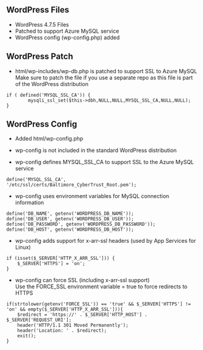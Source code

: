 ## WordPress Files
* WordPress 4.7.5 Files
* Patched to support Azure MySQL service
* WordPress config (wp-config.php) added

## WordPress Patch
* html/wp-includes/wp-db.php is patched to support SSL to Azure MySQL  
    Make sure to patch the file if you use a separate repo as this file is part of the WordPress distribution
```
if ( defined('MYSQL_SSL_CA')) {
        mysqli_ssl_set($this->dbh,NULL,NULL,MYSQL_SSL_CA,NULL,NULL);
}
```

## WordPress Config
* Added html/wp-config.php
* wp-config is not included in the standard WordPress distribution

* wp-config defines MYSQL_SSL_CA to support SSL to the Azure MySQL service
```
define('MYSQL_SSL_CA', '/etc/ssl/certs/Baltimore_CyberTrust_Root.pem');
```

* wp-config uses environment variables for MySQL connection information  
```
define('DB_NAME', getenv('WORDPRESS_DB_NAME'));
define('DB_USER', getenv('WORDPRESS_DB_USER'));
define('DB_PASSWORD', getenv('WORDPRESS_DB_PASSWORD'));
define('DB_HOST', getenv('WORDPRESS_DB_HOST'));
```

* wp-config adds support for x-arr-ssl headers (used by App Services for Linux)
```
if (isset($_SERVER['HTTP_X_ARR_SSL'])) {
	$_SERVER['HTTPS'] = 'on';
}
```

* wp-config can force SSL (including x-arr-ssl support)  
    Use the FORCE_SSL environment variable = true to force redirects to HTTPS
```
if(strtolower(getenv('FORCE_SSL')) == 'true' && $_SERVER['HTTPS'] != 'on' && empty($_SERVER['HTTP_X_ARR_SSL'])){
    $redirect = 'https://' . $_SERVER['HTTP_HOST'] . $_SERVER['REQUEST_URI'];
    header('HTTP/1.1 301 Moved Permanently');
    header('Location: ' . $redirect);
    exit();
}
```


